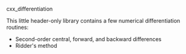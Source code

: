 cxx_differentiation

This little header-only library contains a few numerical differentiation routines:
* Second-order central, forward, and backward differences
* Ridder's method
